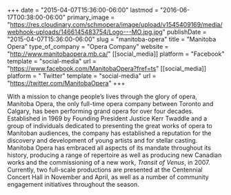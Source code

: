 +++
date = "2015-04-07T15:36:00-06:00"
lastmod = "2016-06-17T00:38:00-06:00"
primary_image = "https://res.cloudinary.com/schmopera/image/upload/v1545409169/media/webhook-uploads/1466145483754/Logo---MO.jpg.jpg"
publishDate = "2015-04-07T15:36:00-06:00"
slug = "manitoba-opera"
title = "Manitoba Opera"
type_of_company = "Opera Company"
website = "http://www.manitobaopera.mb.ca/"
[[social_media]]
platform = "Facebook"
template = "social-media"
url = "https://www.facebook.com/ManitobaOpera?fref=ts"
[[social_media]]
platform = " Twitter"
template = "social-media"
url = "https://twitter.com/ManitobaOpera"
+++

With a mission to change people’s lives through the glory of opera, Manitoba Opera, the only full-time opera company between Toronto and Calgary, has been performing grand opera for over four decades. Established in 1969 by Founding President Justice Kerr Twaddle and a group of individuals dedicated to presenting the great works of opera to Manitoban audiences, the company has established a reputation for the discovery and development of young artists and for stellar casting.  Manitoba Opera has embraced all aspects of its mandate throughout its history, producing a range of repertoire as well as producing new Canadian works and the commissioning of a new work, *Transit of Venus*, in 2007. Currently, two full-scale productions are presented at the Centennial Concert Hall in November and April, as well as a number of community engagement initiatives throughout the season.
